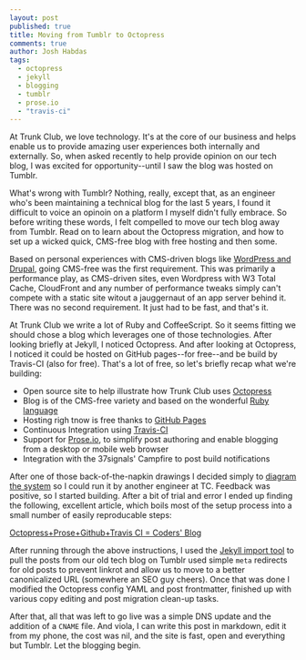 ```yaml
---
layout: post
published: true
title: Moving from Tumblr to Octopress
comments: true
author: Josh Habdas
tags: 
  - octopress
  - jekyll
  - blogging
  - tumblr
  - prose.io
  - "travis-ci"
---
```


At Trunk Club, we love technology. It's at the core of our business and helps enable us to provide amazing user experiences both internally and externally. So, when asked recently to help provide opinion on our tech blog, I was excited for opportunity--until I saw the blog was hosted on Tumblr.

What's wrong with Tumblr? Nothing, really, except that, as an engineer who's been maintaining a technical blog for the last 5 years, I found it difficult to voice an opinoin on a platform I myself didn't fully embrace. So before writing these words, I felt compelled to move our tech blog away from Tumblr. Read on to learn about the Octopress migration, and how to set up a wicked quick, CMS-free blog with free hosting and then some.

<!-- more -->

Based on personal experiences with CMS-driven blogs like [WordPress and Drupal](http://www.habdas.org/drupal-7-for-wordpress-admins/), going CMS-free was the first requirement. This was primarily a performance play, as CMS-driven sites, even Wordpress with W3 Total Cache, CloudFront and any number of performance tweaks simply can't compete with a static site witout a jauggernaut of an app server behind it. There was no second requirement. It just had to be fast, and that's it.

At Trunk Club we write a lot of Ruby and CoffeeScript. So it seems fitting we should chose a blog which leverages one of those technologies. After looking briefly at Jekyll, I noticed Octopress. And after looking at Octopress, I noticed it could be hosted on GitHub pages--for free--and be build by Travis-CI (also for free). That's a  lot of free, so let's briefly recap what we're building:

- Open source site to help illustrate how Trunk Club uses [Octopress](http://octopress.org/)
- Blog is of the CMS-free variety and based on the wonderful [Ruby language](https://www.ruby-lang.org/)
- Hosting righ tnow is free thanks to [GitHub Pages](http://pages.github.com/)
- Continuous Integration using [Travis-CI](https://travis-ci.org/)
- Support for [Prose.io](http://prose.io/), to simplify post authoring and enable blogging from a desktop or mobile web browser
- Integration with the 37signals' Campfire to post build notifications

After one of those back-of-the-napkin drawings I decided simply to [diagram the system](http://www.gliffy.com/go/publish/4845414) so I could run it by another engineer at TC. Feedback was positive, so I started building. After a bit of trial and error I ended up finding the following, excellent article, which boils most of the setup process into a small number of easily reproducable steps:

[Octopress+Prose+Github+Travis CI = Coders' Blog](http://rogerz.github.io/blog/2013/02/21/prose-io-github-travis-ci/)

After running through the above instructions, I used the [Jekyll import tool](https://github.com/jekyll/jekyll-import) to pull the posts from our old tech blog on Tumblr used simple `meta` redirects for old posts to prevent linkrot and allow us to move to a better canonicalized URL (somewhere an SEO guy cheers). Once that was done I modified the Octopress config YAML and post frontmatter, finished up with various copy editing and post migration clean-up tasks.

After that, all that was left to go live was a simple DNS update and the addition of a `CNAME` file. And viola, I can write this post in markdown, edit it from my phone, the cost was nil, and the site is fast, open and everything but Tumblr. Let the blogging begin.
